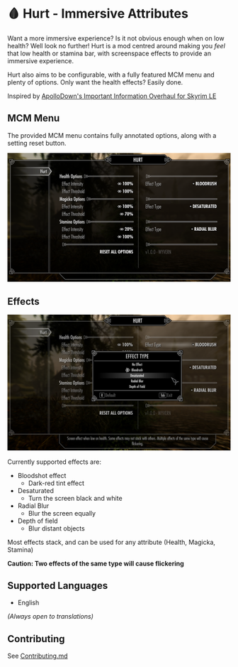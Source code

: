 # 🩸 Hurt - Immersive Attributes

Want a more immersive experience? Is it not obvious enough when on low health?
Well look no further! Hurt is a mod centred around making you *feel* that low
health or stamina bar, with screenspace effects to provide an immersive experience.

Hurt also aims to be configurable, with a fully featured MCM menu and plenty of
options. Only want the health effects? Easily done.

Inspired by [ApolloDown's Important Information Overhaul for Skyrim LE](https://www.nexusmods.com/skyrim/mods/52471)

## MCM Menu

The provided MCM menu contains fully annotated options, along with a setting
reset button.

![MCM Overview](docs\img\mcm-overview.png)

## Effects

![Effects List](docs\img\mcm-effects.png)

Currently supported effects are:

- Bloodshot effect
	- Dark-red tint effect
- Desaturated
	- Turn the screen black and white
- Radial Blur
	- Blur the screen equally
- Depth of field
	- Blur distant objects

Most effects stack, and can be used for any attribute (Health, Magicka, Stamina)

**Caution: Two effects of the same type will cause flickering**

## Supported Languages

- English

*(Always open to translations)*

## Contributing

See [Contributing.md](Contributing.md)
